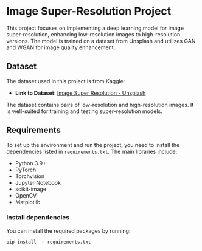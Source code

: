 # Image Super-Resolution Project

This project focuses on implementing a deep learning model for image super-resolution, enhancing low-resolution images to high-resolution versions. The model is trained on a dataset from Unsplash and utilizes GAN and WGAN for image quality enhancement.

## Dataset

The dataset used in this project is from Kaggle:
- **Link to Dataset**: [Image Super Resolution - Unsplash](https://www.kaggle.com/datasets/quadeer15sh/image-super-resolution-from-unsplash)
  
The dataset contains pairs of low-resolution and high-resolution images. It is well-suited for training and testing super-resolution models.

## Requirements

To set up the environment and run the project, you need to install the dependencies listed in `requirements.txt`. The main libraries include:

- Python 3.9+
- PyTorch
- Torchvision
- Jupyter Notebook
- scikit-image
- OpenCV
- Matplotlib

### Install dependencies

You can install the required packages by running:

```bash
pip install -r requirements.txt
